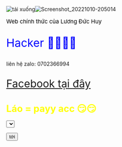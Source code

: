 ![tải xuống](https://user-images.githubusercontent.com/115351102/194709433-3a0f7c93-5a20-4612-9097-0e92882ff421.jpeg)![Screenshot_20221010-205014](https://user-images.githubusercontent.com/115351102/194882980-b1c58f21-f351-4da3-b028-b3b2e29f7f2f.png)

<div>

 <p style="font-size: 15px; color: black;"> Web chính thức của Lương Đức Huy 

<div>

<p style="font-size: 30px; color: blue;"> Hacker 👑👑👑👑 </p>

<div>

liên hệ zalo: 0702366994

<div>

<p style="font-size: 28px; color: green;"><a href="https://www.facebook.com/profile.php?id=100066421973540"> Facebook tại đây </a>

<div>

<h1 style="font-size: 25px; color: yellow;"> Láo = payy acc 😏😏 </h1>

<div>

  <select id="sample">

      <option value="https://www.facebook.com/profile.php?id=100066421973540"> Facebook </option>

      <option value="https://www.tiktok.com/@toptop2711/video/7156459644821572891?_t=8WfE3SrLyfx&_r=1"> tik tok </option>

   </select>

   <button onclick="getValue();"> tới  </button>

   <script type="text/javascript">

      function getValue() {

         var value = document.getElementById('sample').value;

         alert(value);

      }

   </script>   

 
